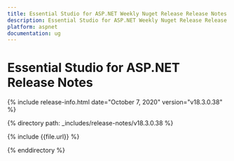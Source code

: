 ```yaml
---
title: Essential Studio for ASP.NET Weekly Nuget Release Release Notes  
description: Essential Studio for ASP.NET Weekly Nuget Release Release Notes  
platform: aspnet
documentation: ug
---
```


# Essential Studio for ASP.NET  Release Notes  

{% include release-info.html date="October 7, 2020"  version="v18.3.0.38" %} 


{% directory path: _includes/release-notes/v18.3.0.38 %}

{% include {{file.url}} %}

{% enddirectory %}